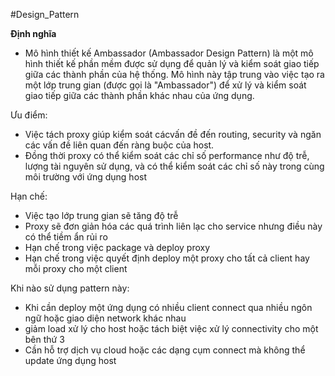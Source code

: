 #Design_Pattern 

**Định nghĩa**

- Mô hình thiết kế Ambassador (Ambassador Design Pattern) là một mô hình thiết kế phần mềm được sử dụng để quản lý và kiểm soát giao tiếp giữa các thành phần của hệ thống. Mô hình này tập trung vào việc tạo ra một lớp trung gian (được gọi là "Ambassador") để xử lý và kiểm soát giao tiếp giữa các thành phần khác nhau của ứng dụng.


Ưu điểm:
- Việc tách proxy giúp kiểm soát cácvấn đề đến routing, security và ngăn các vấn đề liên quan đến ràng buộc của host.
- Đồng thời proxy có thể kiểm soát các chỉ số performance như độ trễ, lượng tài nguyên sử dụng, và có thể kiểm soát các chỉ số này trong cùng môi trường với ứng dụng host

Hạn chế:
- Việc tạo lớp trung gian sẽ tăng độ trễ
- Proxy sẽ đơn giản hóa các quá trình liên lạc cho service nhưng điều này có thể tiềm ẩn rủi ro
- Hạn chế trong việc package và deploy proxy
- Hạn chế trong việc quyết định deploy một proxy cho tất cả client hay mỗi proxy cho một client

Khi nào sử dụng pattern này:
- Khi cần deploy một ứng dụng có nhiều client connect qua nhiều ngôn ngữ hoặc giao diện network khác nhau
- giảm load xử lý cho host hoặc tách biệt việc xử lý connectivity cho một bên thứ 3
- Cần hỗ trợ dịch vụ cloud hoặc các dạng cụm connect mà không thể update ứng dụng host